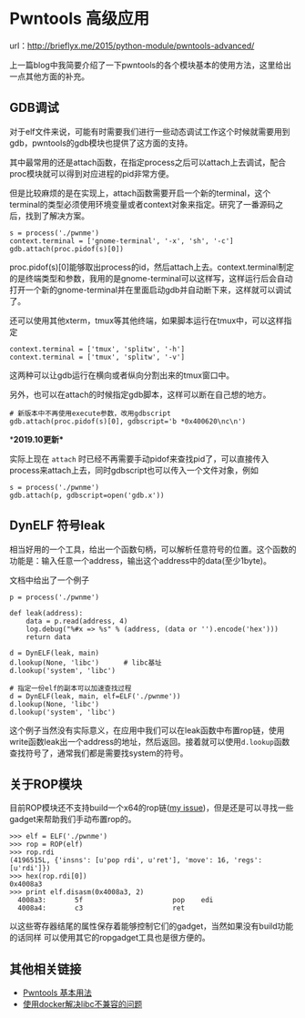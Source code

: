# Pwntools 高级应用

url：http://brieflyx.me/2015/python-module/pwntools-advanced/



上一篇blog中我简要介绍了一下pwntools的各个模块基本的使用方法，这里给出一点其他方面的补充。



## GDB调试

对于elf文件来说，可能有时需要我们进行一些动态调试工作这个时候就需要用到gdb，pwntools的gdb模块也提供了这方面的支持。

其中最常用的还是attach函数，在指定process之后可以attach上去调试，配合proc模块就可以得到对应进程的pid非常方便。

但是比较麻烦的是在实现上，attach函数需要开启一个新的terminal，这个terminal的类型必须使用环境变量或者context对象来指定。研究了一番源码之后，找到了解决方案。

```
s = process('./pwnme')
context.terminal = ['gnome-terminal', '-x', 'sh', '-c']
gdb.attach(proc.pidof(s)[0])
```

proc.pidof(s)[0]能够取出process的id，然后attach上去。context.terminal制定的是终端类型和参数，我用的是gnome-terminal可以这样写，这样运行后会自动打开一个新的gnome-terminal并在里面启动gdb并自动断下来，这样就可以调试了。

还可以使用其他xterm，tmux等其他终端，如果脚本运行在tmux中，可以这样指定

```
context.terminal = ['tmux', 'splitw', '-h']
context.terminal = ['tmux', 'splitw', '-v']
```

这两种可以让gdb运行在横向或者纵向分割出来的tmux窗口中。

另外，也可以在attach的时候指定gdb脚本，这样可以断在自己想的地方。

```
# 新版本中不再使用execute参数，改用gdbscript
gdb.attach(proc.pidof(s)[0], gdbscript='b *0x400620\nc\n')
```

***2019.10更新\***

实际上现在 `attach` 时已经不再需要手动pidof来查找pid了，可以直接传入process来attach上去，同时gdbscript也可以传入一个文件对象，例如

```
s = process('./pwnme')
gdb.attach(p, gdbscript=open('gdb.x'))
```

## DynELF 符号leak

相当好用的一个工具，给出一个函数句柄，可以解析任意符号的位置。这个函数的功能是：输入任意一个address，输出这个address中的data(至少1byte)。

文档中给出了一个例子

```
p = process('./pwnme')

def leak(address):
    data = p.read(address, 4)
    log.debug("%#x => %s" % (address, (data or '').encode('hex')))
    return data

d = DynELF(leak, main)
d.lookup(None, 'libc')      # libc基址
d.lookup('system', 'libc')

# 指定一份elf的副本可以加速查找过程
d = DynELF(leak, main, elf=ELF('./pwnme'))
d.lookup(None, 'libc')
d.lookup('system', 'libc')
```

这个例子当然没有实际意义，在应用中我们可以在leak函数中布置rop链，使用write函数leak出一个address的地址，然后返回。接着就可以使用`d.lookup`函数查找符号了，通常我们都是需要找system的符号。

## 关于ROP模块

目前ROP模块还不支持build一个x64的rop链([my issue](https://github.com/Gallopsled/pwntools/issues/585#issuecomment-155553199))，但是还是可以寻找一些gadget来帮助我们手动布置rop的。

```
>>> elf = ELF('./pwnme')
>>> rop = ROP(elf)
>>> rop.rdi
(4196515L, {'insns': [u'pop rdi', u'ret'], 'move': 16, 'regs': [u'rdi']})
>>> hex(rop.rdi[0])
0x4008a3
>>> print elf.disasm(0x4008a3, 2)
  4008a3:       5f                      pop    edi
  4008a4:       c3                      ret
```

以这些寄存器结尾的属性保存着能够控制它们的gadget，当然如果没有build功能的话同样 可以使用其它的ropgadget工具也是很方便的。

## 其他相关链接

- [Pwntools 基本用法](http://brieflyx.me/2015/python-module/pwntools-intro/)
- [使用docker解决libc不兼容的问题](http://brieflyx.me/2018/linux-tools/handling-so-hell/)